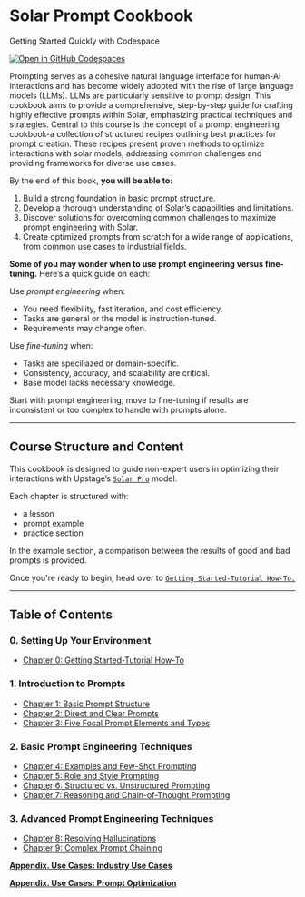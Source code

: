 # Solar Prompt Cookbook

Getting Started Quickly with Codespace

[![Open in GitHub Codespaces](https://github.com/codespaces/badge.svg)](https://codespaces.new/studydev/Solar_Prompt_Guide?quickstart=1)

Prompting serves as a cohesive natural language interface for human-AI interactions and has become widely adopted with the rise of large language models (LLMs). LLMs are particularly sensitive to prompt design. This cookbook aims to provide a comprehensive, step-by-step guide for crafting highly effective prompts within Solar, emphasizing practical techniques and strategies. Central to this course is the concept of a prompt engineering cookbook-a collection of structured recipes outlining best practices for prompt creation. These recipes present proven methods to optimize interactions with solar models, addressing common challenges and providing frameworks for diverse use cases.

By the end of this book, **you will be able to:** 

1. Build a strong foundation in basic prompt structure.
2. Develop a thorough understanding of Solar’s capabilities and limitations.
3. Discover solutions for overcoming common challenges to maximize prompt engineering with Solar.
4. Create optimized prompts from scratch for a wide range of applications, from common use cases to industrial fields.

**Some of you may wonder when to use prompt engineering versus fine-tuning.**
Here’s a quick guide on each: 

Use *prompt engineering* when: 
- You need flexibility, fast iteration, and cost efficiency. 
- Tasks are general or the model is instruction-tuned.
- Requirements may change often. 

Use *fine-tuning* when: 
- Tasks are speciliazed or domain-specific.
- Consistency, accuracy, and scalability are critical.
- Base model lacks necessary knowledge. 

Start with prompt engineering; move to fine-tuning if results are inconsistent or too complex to handle with prompts alone.  

--- 
## Course Structure and Content 

This cookbook is designed to guide non-expert users in optimizing their interactions with Upstage’s [`Solar Pro`](https://www.upstage.ai/products/solar-pro) model.

Each chapter is structured with:
- a lesson
- prompt example
- practice section

In the example section, a comparison between the results of good and bad prompts is provided. 

Once you're ready to begin, head over to [`Getting Started-Tutorial How-To.`](./00_Chapter%200.%20Getting%20Started-Tutorial%20How-To.ipynb)

---
## Table of Contents

### **0. Setting Up Your Environment**

- [Chapter 0: Getting Started-Tutorial How-To](./00_Chapter%200.%20Getting%20Started-Tutorial%20How-To.ipynb)

### **1. Introduction to Prompts**

- [Chapter 1: Basic Prompt Structure](./01_Chapter%201.%20Basic%20Prompt%20Structure.ipynb)
- [Chapter 2: Direct and Clear Prompts](./02_Chapter%202.%20Direct%20and%20Clear%20Prompts.ipynb)
- [Chapter 3: Five Focal Prompt Elements and Types](./03_Chapter%203.%20Five%20Focal%20Prompt%20Elements%20and%20Types%20.ipynb)

### **2. Basic Prompt Engineering Techniques** 

- [Chapter 4: Examples and Few-Shot Prompting](./04_Chapter%204.%20Examples%20and%20Few-Shot%20Prompting.ipynb)
- [Chapter 5: Role and Style Prompting](./05_Chapter%205.%20Role%20and%20Style%20Prompting.ipynb)
- [Chapter 6: Structured vs. Unstructured Prompting](./06_Chapter%206.%20Unstructured%20vs.%20Structured%20Prompting.ipynb)
- [Chapter 7: Reasoning and Chain-of-Thought Prompting](./07_Chapter%207.%20Reasoning%20and%20Chain-of-Thought%20Prompting.ipynb)

### **3. Advanced Prompt Engineering Techniques** 

- [Chapter 8: Resolving Hallucinations](./08_Chapter%208.%20Resolving%20Hallucinations.ipynb)
- [Chapter 9: Complex Prompt Chaining](./09_Chapter%209.%20Complex%20Prompt%20Chaining.ipynb)

[**Appendix. Use Cases: Industry Use Cases**](./10_Appendix.%20Use%20Cases:%20Industry%20Use%20Cases.ipynb)

[**Appendix. Use Cases: Prompt Optimization**](./11_Appendix.%20Use%20Cases:%20Prompt%20Optimization.ipynb)





